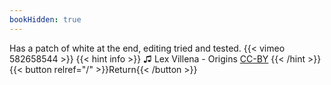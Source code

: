 ```yaml
---
bookHidden: true
---
```


Has a patch of white at the end, editing tried and tested. 
{{< vimeo 582658544 >}}
{{< hint info >}}
♫ Lex Villena - Origins [CC-BY](https://freemusicarchive.org/music/lex-villena/single/origins)
{{< /hint >}}
{{< button relref="/" >}}Return{{< /button >}}
